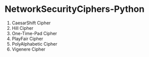 # NetworkSecurityCiphers-Python
1) CaesarShift Cipher
2) Hill Cipher
3) One-Time-Pad Cipher
4) PlayFair Cipher
5) PolyAlphabetic Cipher
6) Vigenere Cipher
